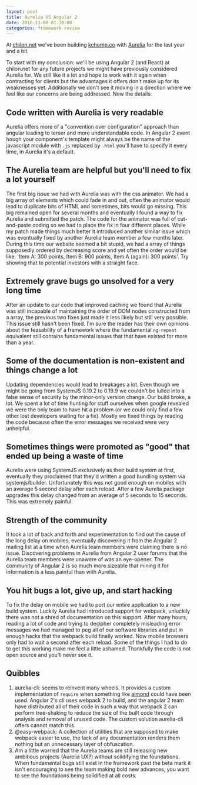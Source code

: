 ```yaml
---
layout: post
title: Aurelia VS Angular 2
date: 2016-11-08 01:30:00
categories: framework review
---
```


At [chilon.net](http://chilon.net) we've been building [kchomp.co](http://kchomp.co) with [Aurelia](https://github.com/aurelia/) for the last year and a bit.

To start with my conclusion: we'll be using Angular 2 (and React) at chilon.net for any future projects we might have previously considered Aurelia for. We still like it a lot and hope to work with it again when contracting for clients but the advantages it offers don't make up for its weaknesses yet. Additionally we don't see it moving in a direction where we feel like our concerns are being addressed. Now the details:

## Code written with Aurelia is very readable

Aurelia offers more of a "convention over configuration" approach than angular leading to terser and more understandable code. In Angular 2 event hough your component's template might always be the name of the javascript module with `.js` replaced by `.html` you'll have to specify it every time, in Aurelia it's a default.

## The Aurelia team are helpful but you'll need to fix a lot yourself

The first big issue we had with Aurelia was with the css animator. We had a big array of elements which could fade in and out, often the animator would lead to duplicate bits of HTML and sometimes, bits would go missing. This big remained open for several months and eventually I found a way to fix Aurelia and submitted the patch. The code for the animator was full of cut-and-paste coding so we had to place the fix in four different places. While my patch made things much better it introduced another similar issue which was eventually fixed by another Aurelia team member a few months later. During this time our website seemed a bit stupid, we had a array of things supposedly ordered by decreasing score and yet often the order would be like: 'Item A: 300 points, Item B: 900 points, Item A (again): 300 points'. Try showing that to potential investors with a straight face.

## Extremely grave bugs go unsolved for a very long time

After an update to our code that improved caching we found that Aurelia was still incapable of maintaining the order of DOM nodes constructed from a array, the previous two fixes just made it less likely but still very possible. This issue still hasn't been fixed. I'm sure the reader has their own opinions about the feasability of a framework where the fundamental `ng-repeat` equivalent still contains fundamental issues that that have existed for more than a year.

## Some of the documentation is non-existent and things change a lot

Updating dependencies would lead to breakages a lot. Even though we might be going from SystemJS 0.19.2 to 0.19.9 we couldn't be lulled into a false sense of security by the minor-only version change. Our build broke, a lot. We spent a lot of time hunting for stuff ourselves when google revealed we were the only team to have hit a problem (or we could only find a few other lost developers waiting for a fix). Mostly we fixed things by reading the code because often the error messages we received were very unhelpful.

## Sometimes things were promoted as "good" that ended up being a waste of time

Aurelia were using SystemJS exclusively as their build system at first, eventually they proclaimed that they'd written a good bundling system via systemjs/builder. Unfortunately this was not good enough on mobiles with an average 5 second delay after each reload. After a few Aurelia package upgrades this delay changed from an average of 5 seconds to 15 seconds. This was extremely painful.

## Strength of the community

It took a lot of back and forth and experimentation to find out the cause of the long delay on mobiles, eventually discovering it from the Angular 2 mailing list at a time when Aurelia team members were claiming there is no issue. Discovering problems in Aurelia from Angular 2 user forums that the Aurelia team members were unaware of was an eye-opener. The community of Angular 2 is so much more sizeable that mining it for information is a less painful than with Aurelia.

## You hit bugs a lot, give up, and start hacking

To fix the delay on mobile we had to port our entire application to a new build system. Luckily Aurelia had introduced support for webpack, unluckily there was not a shred of documentation on this support. After many hours, reading a lot of code and trying to decipher completely misleading error messages we had managed to peg all of our software libraries and put in enough hacks that the webpack build finally worked. Now mobile browsers only had to wait a second after each reload. Some of the things I had to do to get this working make me feel a little ashamed. Thankfully the code is not open source and you'll never see it.

## Quibbles

1. aurelia-cli: seems to reinvent many wheels. It provides a custom implementation of `require` when something like [almond](https://github.com/requirejs/almond) could have been used. Angular 2's cli uses webpack 2 to build, and the angular 2 team have distributed all of their code in such a way that webpack 2 can perform tree-shaking to reduce the size of the built code through analysis and removal of unused code. The custom solution aurelia-cli offers cannot match this.
2. @easy-webpack: A collection of utilities that are supposed to make webpack easier to use, the lack of any documentation renders them nothing but an unnecessary layer of obfuscation.
3. Am a little worried that the Aurelia teams are still releasing new ambitious projects (Aurelia UX?) without solidifying the foundations. When fundamental bugs still exist in the framework past the beta mark it isn't encouraging to see the team making bold new advances, you want to see the foundations being solidified at all costs.
